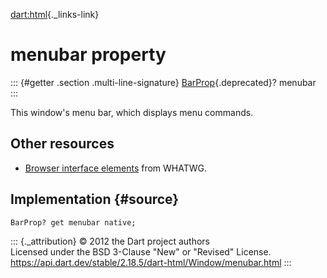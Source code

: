 [dart:html](../../dart-html/dart-html-library){._links-link}

menubar property
================

::: {#getter .section .multi-line-signature}
[BarProp](../barprop-class){.deprecated}? menubar
:::

This window\'s menu bar, which displays menu commands.

Other resources
---------------

-   [Browser interface
    elements](https://html.spec.whatwg.org/multipage/browsers.html#browser-interface-elements)
    from WHATWG.

Implementation {#source}
--------------

``` {.language-dart data-language="dart"}
BarProp? get menubar native;
```

::: {._attribution}
© 2012 the Dart project authors\
Licensed under the BSD 3-Clause \"New\" or \"Revised\" License.\
<https://api.dart.dev/stable/2.18.5/dart-html/Window/menubar.html>
:::
